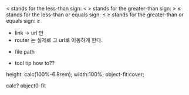 &lt; stands for the less-than sign: <
&gt; stands for the greater-than sign: >
&le; stands for the less-than or equals sign: ≤
&ge; stands for the greater-than or equals sign: ≥

- link -> url 만
- router 는 실제로 그 url로 이동하게 한다.

* file path

- tool tip how to??

height: calc(100%-6.8rem);
width:100%;
object-fit:cover;

calc?
object0-fit
